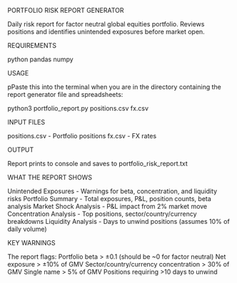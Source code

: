 PORTFOLIO RISK REPORT GENERATOR

Daily risk report for factor neutral global equities portfolio. Reviews 
positions and identifies unintended exposures before market open.

REQUIREMENTS

python
pandas
numpy

USAGE

pPaste this into the terminal when you are in the directory containing the report 
generator file and spreadsheets:

python3 portfolio_report.py positions.csv fx.csv

INPUT FILES

positions.csv - Portfolio positions
fx.csv - FX rates

OUTPUT

Report prints to console and saves to portfolio_risk_report.txt

WHAT THE REPORT SHOWS

  Unintended Exposures - Warnings for beta, concentration, and liquidity risks
  Portfolio Summary - Total exposures, P&L, position counts, beta analysis
  Market Shock Analysis - P&L impact from 2% market move
  Concentration Analysis - Top positions, sector/country/currency breakdowns
  Liquidity Analysis - Days to unwind positions (assumes 10% of daily volume)

KEY WARNINGS

The report flags:
  Portfolio beta > ±0.1 (should be ~0 for factor neutral)
  Net exposure > ±10% of GMV
  Sector/country/currency concentration > 30% of GMV
  Single name > 5% of GMV
  Positions requiring >10 days to unwind